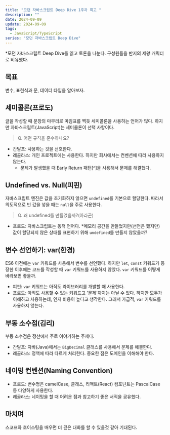 ```yaml
---
title: "모던 자바스크립트 Deep Dive 1주차 회고 "
description: ""
date: 2024-09-09
update: 2024-09-09
tags:
  - JavaScript/TypeScript
series: "모던 자바스크립트 Deep Dive"
---
```


*모던 자바스크립트 Deep Dive를 읽고 토론을 나눈다. 구성원들을 반지의 제왕 캐릭터로 비유했다.

## 목표

변수, 표현식과 문, 데이터 타입을 알아보자.

## 세미콜론(프로도)

글을 작성할 때 문장의 마무리로 마침표를 찍듯 세미콜론을 사용하는 언어가 많다. 하지만 자바스크립트(JavaScript)는 세미콜론이 선택 사항이다.

> Q. 어떤 규칙을 준수하나요?

- 간달프: 사용하는 것을 선호한다.
- 레골라스: 개인 프로젝트에는 사용한다. 하지만 회사에서는 컨벤션에 따라 사용하지 않는다.
    - 문제가 발생했을 때 Early Return 패턴[^]을 사용해서 문제를 해결했다.

## Undefined vs. Null(피핀)

자바스크립트 엔진은 값을 초기화하지 않으면 `undefined`를 기본으로 할당한다. 따라서 의도적으로 빈 값을 넣을 때는 `null`을 주로 사용한다.

> Q. 왜 undefined를 만들었을까?(아라곤)

- 프로도: 자바스크립트는 동적 언어다. *메모리 공간을 만들었지만(선언은 했지만) 값이 할당되지 않은 상태를 표현하기 위해 `undefined`를 만들지 않았을까?

## 변수 선언하기: var(한경)

ES6 이전에는 `var` 키워드를 사용해서 변수를 선언했다. 하지만 `let`, `const` 키워드가 등장한 이후에는 코드를 작성할 때 `var` 키워드를 사용하지 않았다.
`var` 키워드를 어떻게 바라보면 좋을까.

- 피핀: `var` 키워드는 아직도 라이브러리를 개발할 때 사용한다.
- 프로도: 아직도 사용할 수 있는 키워드고 '문제'까지는 아닐 수 있다. 하지만 모두가 이해하고 사용하는데, 인지 비용이 높다고 생각한다.
  그래서 가급적, `var` 키워드를 사용하지 않는다.

## 부동 소수점(김리)

부동 소수점은 정산에서 주로 이야기하는 주제다.

- 간달프: 자바(Java)에서는 `BigDecimal` 클래스를 사용해서 문제를 해결한다.
- 레골라스: 정책에 따라 다르게 처리한다. 중요한 점은 도메인을 이해해야 한다.

## 네이밍 컨벤션(Naming Convention)

- 프로도: 변수명은 camelCase, 클래스, 리액트(React) 컴포넌트는 PascalCase 등 다양하게 사용한다.
- 레골라스: 네이밍을 할 때 어려운 점과 참고하기 좋은 서적을 공유했다.

## 마치며

스코프와 호이스팅을 배우면 더 깊은 대화를 할 수 있을것 같아 기대된다.
